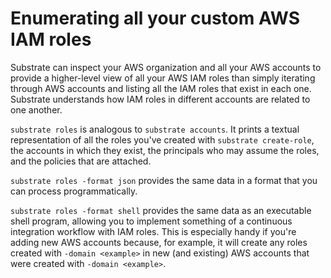 # Enumerating all your custom AWS IAM roles

Substrate can inspect your AWS organization and all your AWS accounts to provide a higher-level view of all your AWS IAM roles than simply iterating through AWS accounts and listing all the IAM roles that exist in each one. Substrate understands how IAM roles in different accounts are related to one another.

`substrate roles` is analogous to `substrate accounts`. It prints a textual representation of all the roles you've created with `substrate create-role`, the accounts in which they exist, the principals who may assume the roles, and the policies that are attached.

`substrate roles -format json` provides the same data in a format that you can process programmatically.

`substrate roles -format shell` provides the same data as an executable shell program, allowing you to implement something of a continuous integration workflow with IAM roles. This is especially handy if you're adding new AWS accounts because, for example, it will create any roles created with `-domain <example>` in new (and existing) AWS accounts that were created with `-domain <example>`.
